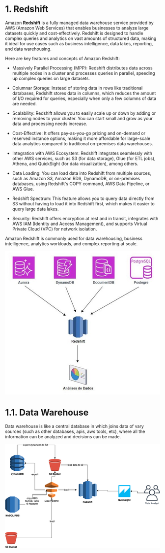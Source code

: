 # 1. Redshift

Amazon **Redshift** is a fully managed data warehouse service provided by AWS (Amazon Web Services) that enables businesses to analyze large datasets quickly and cost-effectively. Redshift is designed to handle complex queries and analytics on vast amounts of structured data, making it ideal for use cases such as business intelligence, data lakes, reporting, and data warehousing.

Here are key features and concepts of Amazon Redshift:

- Massively Parallel Processing (MPP): Redshift distributes data across multiple nodes in a cluster and processes queries in parallel, speeding up complex queries on large datasets.

- Columnar Storage: Instead of storing data in rows like traditional databases, Redshift stores data in columns, which reduces the amount of I/O required for queries, especially when only a few columns of data are needed.

- Scalability: Redshift allows you to easily scale up or down by adding or removing nodes to your cluster. You can start small and grow as your data and processing needs increase.

- Cost-Effective: It offers pay-as-you-go pricing and on-demand or reserved instance options, making it more affordable for large-scale data analytics compared to traditional on-premises data warehouses.

- Integration with AWS Ecosystem: Redshift integrates seamlessly with other AWS services, such as S3 (for data storage), Glue (for ETL jobs), Athena, and QuickSight (for data visualization), among others.

- Data Loading: You can load data into Redshift from multiple sources, such as Amazon S3, Amazon RDS, DynamoDB, or on-premises databases, using Redshift's COPY command, AWS Data Pipeline, or AWS Glue.

- Redshift Spectrum: This feature allows you to query data directly from S3 without having to load it into Redshift first, which makes it easier to query large data lakes.

- Security: Redshift offers encryption at rest and in transit, integrates with AWS IAM (Identity and Access Management), and supports Virtual Private Cloud (VPC) for network isolation.

Amazon Redshift is commonly used for data warehousing, business intelligence, analytics workloads, and complex reporting at scale.

![Redshift Diagram](../imgs/redshift-diagram.jpg)

# 1.1. Data Warehouse

Data warehouse is like a central database in which joins data of vary sources (such as other databases, apis, aws tools, etc), where all the information can be analyzed and decisions can be made.

![AWS Datawarehouse using redshift](../imgs/redshift-datawarehouse-architecture.png)
